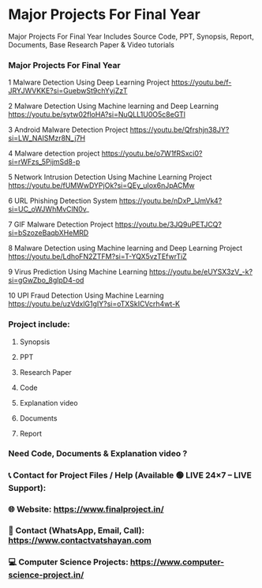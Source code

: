 # Major Projects For Final Year
Major Projects For Final Year Includes Source Code, PPT, Synopsis, Report, Documents, Base Research Paper &amp; Video tutorials

### Major Projects For Final Year

1	Malware Detection Using Deep Learning Project	https://youtu.be/f-JRYJWVKKE?si=GuebwSt9chYyjZzT

2	Malware Detection Using Machine learning and Deep Learning	https://youtu.be/sytw02floHA?si=NuQLL1U0O5c8eGTl

3	Android Malware Detection Project	https://youtu.be/Qfrshjn38JY?si=LW_NAISMzr8N_j7H

4	Malware detection project	https://youtu.be/o7W1fRSxci0?si=rWFzs_5PijmSd8-p

5	Network Intrusion Detection Using Machine Learning Project	https://youtu.be/fUMWwDYPjOk?si=QEy_uIox6nJpACMw

6	URL Phishing Detection System	https://youtu.be/nDxP_lJmVk4?si=UC_oWJWhMvClN0v_

7	GIF Malware Detection Project	https://youtu.be/3JQ9uPETJCQ?si=bSzozeBaqbXHeMRD

8	Malware Detection using Machine learning and Deep Learning Project	https://youtu.be/LdhoFN2ZTFM?si=T-YQX5vzTEfwrTiZ

9	Virus Prediction Using Machine Learning	https://youtu.be/eUYSX3zV_-k?si=gGwZbo_8glpD4-od

10	UPI Fraud Detection Using Machine Learning	https://youtu.be/uzVdxlG1gIY?si=oTXSkICVcrh4wt-K

### Project include: 

1. Synopsis

2. PPT

3. Research Paper


4. Code

5. Explanation video

6. Documents

7. Report


### Need Code, Documents & Explanation video ? 

### 📞 Contact for Project Files / Help (Available 🟢 LIVE 24×7 – LIVE Support):

### 🌐 Website: https://www.finalproject.in/

### 📲 Contact (WhatsApp, Email, Call): https://www.contactvatshayan.com

### 💻 Computer Science Projects: https://www.computer-science-project.in/
